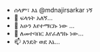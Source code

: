 - ሰላም፣ እኔ @mdnajirsarkar ነኝ
- 👀 ፍላጎት አለኝ...
- 🌱 አሁን እየተማርኩ ነው ...
- 💞️ ለመተባበር እየፈለግኩ ነው…
- 📫 እንዴት ወደ እኔ...

<!---
mdnajirsarkar/mdnajirsarkar ✨ ልዩ ✨ ማከማቻ ነው ምክንያቱም የእሱ `README.md` (ይህ ፋይል) በእርስዎ GitHub መገለጫ ላይ ስለሚታይ።
ለውጦችዎን ለማየት የቅድመ እይታ አገናኝን ጠቅ ማድረግ ይችላሉ።
-->
